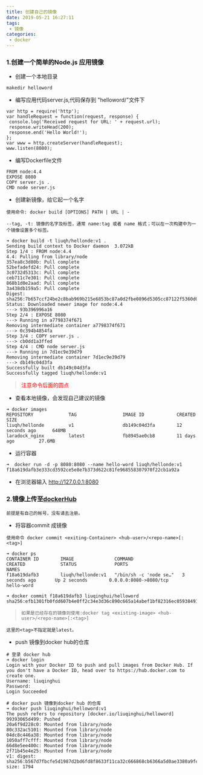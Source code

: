 ```yaml
---
title: 创建自己的镜像
date: 2019-05-21 16:27:11
tags:
 - 镜像
categories:
 - docker
---
```


### 1.创建一个简单的Node.js 应用镜像

- 创建一个本地目录
 ```
 makedir helloword
 ```
- 编写应用代码server.js,代码保存到 "helloword/"文件下
 ```
var http = require('http');
var handleRequest = function(request, response) {
  console.log('Received request for URL: ' + request.url);
  response.writeHead(200);
  response.end('Hello World!');
};
var www = http.createServer(handleRequest);
www.listen(8080);
 ```
 
 - 编写Dockerfile文件
 ```
 FROM node:4.4
 EXPOSE 8080
 COPY server.js .
 CMD node server.js
 ```
 - 创建新镜像，给它起一个名字
 <!--more-->
`使用命令: docker build [OPTIONS] PATH | URL | -`

`--tag, -t: 镜像的名字及标签，通常 name:tag 或者 name 格式；可以在一次构建中为一个镜像设置多个标签。`

 ```
➜ docker build -t liuqh/hellonde:v1 .
Sending build context to Docker daemon  3.072kB
Step 1/4 : FROM node:4.4
4.4: Pulling from library/node
357ea8c3d80b: Pull complete
52befadefd24: Pull complete
3c0732d5313c: Pull complete
ceb711c7e301: Pull complete
868b1d0e2aad: Pull complete
3a438db159a5: Pull complete
Digest: sha256:7b657ccf24be2c8bab969b215e6853bc87a0d2fbe0896d5305cc87122f5360d0
Status: Downloaded newer image for node:4.4
 ---> 93b396996a16
Step 2/4 : EXPOSE 8080
 ---> Running in a7798374f671
Removing intermediate container a7798374f671
 ---> 0c394b4854fa
Step 3/4 : COPY server.js .
 ---> cb0dd1a3ffed
Step 4/4 : CMD node server.js
 ---> Running in 7d1ec9e39d79
Removing intermediate container 7d1ec9e39d79
 ---> db149c04d3fa
Successfully built db149c04d3fa
Successfully tagged liuqh/hellonde:v1
 
 ```
 ><span style="color:red">注意命令后面的圆点</span>
 
 - 查看本地镜像，会发现自己建议的镜像
 ```
➜ docker images
REPOSITORY             TAG                 IMAGE ID            CREATED             SIZE
liuqh/hellonde         v1                  db149c04d3fa        12 seconds ago      648MB
laradock_nginx         latest              fb8945ae0cb8        11 days ago         27.6MB
 ```

- 运行容器
```
➜  docker run -d -p 8080:8080 --name hello-word liuqh/hellonde:v1
f18a619dafb3e333cd3592ce5e8e7b373d622c81fe968558307970f22cb1a92a
```

- 在浏览器输入 http://127.0.0.1:8080

###  2.镜像上传至[dockerHub](https://hub.docker.com)
`前提是有自己的帐号，没有请去注册。`

- 将容器commit 成镜像

`使用命令 docker commit <exiting-Container> <hub-user>/<repo-name>[:<tag>] `
```
➜ docker ps
CONTAINER ID        IMAGE               COMMAND                  CREATED             STATUS              PORTS                                                            NAMES
f18a619dafb3        liuqh/hellonde:v1   "/bin/sh -c 'node se…"   3 seconds ago       Up 2 seconds        0.0.0.0:8080->8080/tcp                                           hello-word

➜ docker commit f18a619dafb3 liuqinghui/helloword
sha256:efb1301fb0fdd607b4e0ff2c34e3d36c890c665a14abef1bf82316ec05938491
```

> `如果是已经存在的镜像则使用:docker tag <existing-image> <hub-user>/<repo-name>[:<tag>]`

`这里的<tag>不指定就是latest。`

- push 镜像到docker hub的仓库
```
# 登录 docker hub
➜ docker login
Login with your Docker ID to push and pull images from Docker Hub. If you don't have a Docker ID, head over to https://hub.docker.com to create one.
Username: liuqinghui
Password:
Login Succeeded

# docker push 镜像到docker hub 的仓库
➜ docker push liuqinghui/helloword:v1
The push refers to repository [docker.io/liuqinghui/helloword]
99393065d499: Pushed
20a6f9d228c0: Mounted from library/node
80c332ac5101: Mounted from library/node
04dc8c446a38: Mounted from library/node
1050aff7cfff: Mounted from library/node
66d8e5ee400c: Mounted from library/node
2f71b45e4e25: Mounted from library/node
v1: digest: sha256:b567d7fbcfe5d1987d2bd6fd8f8633f11ca32c666868cb6366a5d0ae3380a9fe size: 1794
```